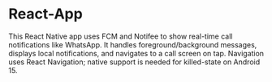 # React-App
This React Native app uses FCM and Notifee to show real-time call notifications like WhatsApp. It handles foreground/background messages, displays local notifications, and navigates to a call screen on tap. Navigation uses React Navigation; native support is needed for killed-state on Android 15.
